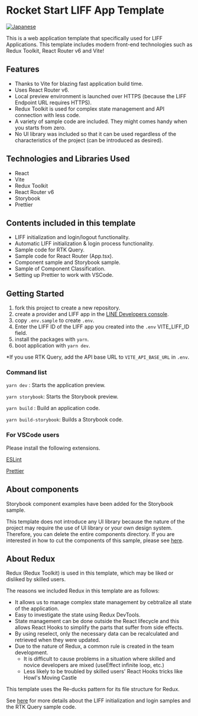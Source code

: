 # Rocket Start LIFF App Template

[![Japanese](https://img.shields.io/badge/lang-ja-yellow.svg)](https://github.com/r-kataoka11/liff-template/blob/master/README.md)

This is a web application template that specifically used for LIFF Applications. This template includes modern front-end technologies such as Redux Toolkit, React Router v6 and Vite! 

## Features
- Thanks to Vite for blazing fast application build time.
- Uses React Router v6.
- Local preview environment is launched over HTTPS (because the LIFF Endpoint URL requires HTTPS).
- Redux Toolkit is used for complex state management and API connection with less code.
- A variety of sample code are included. They might comes handy when you starts from zero.
- No UI library was included so that it can be used regardless of the characteristics of the project (can be introduced as desired).

## Technologies and Libraries Used
- React
- Vite
- Redux Toolkit
- React Router v6
- Storybook
- Prettier

## Contents included in this template
- LIFF initialization and login/logout functionality.
- Automatic LIFF initialization & login process functionality.
- Sample code for RTK Query.
- Sample code for React Router (App.tsx).
- Component sample and Storybook sample.
- Sample of Component Classification.
- Setting up Prettier to work with VSCode.


## Getting Started

1. fork this project to create a new repository.
2. create a provider and LIFF app in the [LINE Developers console](https://developers.line.biz/ja/).
3. copy `.env.sample` to create `.env`. 
4. Enter the LIFF ID of the LIFF app you created into the `.env` VITE_LIFF_ID field.
5. install the packages with `yarn`.
6. boot application with `yarn dev`.

*If you use RTK Query, add the API base URL to `VITE_API_BASE_URL` in `.env`.

### Command list

`yarn dev` : Starts the application preview.

`yarn storybook`: Starts the Storybook preview.

`yarn build` : Build an application code.

`yarn build-storybook`: Builds a Storybook code.

### For VSCode users
Please install the following extensions.

[ESLint](https://marketplace.visualstudio.com/items?itemName=dbaeumer.vscode-eslint)

[Prettier](https://marketplace.visualstudio.com/items?itemName=esbenp.prettier-vscode)

## About components
Storybook component examples have been added for the Storybook sample.

This template does not introduce any UI library because the nature of the project may require the use of UI library or your own design system. Therefore, you can delete the entire components directory. If you are interested in how to cut the components of this sample, please see [here](/src/components/README.md).

## About Redux
Redux (Redux Toolkit) is used in this template, which may be liked or disliked by skilled users.

The reasons we included Redux in this template are as follows:
- It allows us to manage complex state management by cebtralize all state of the application.
- Easy to investigate the state using Redux DevTools.
- State management can be done outside the React lifecycle and this allows React Hooks to simplify the parts that suffer from side effects.
- By using reselect, only the necessary data can be recalculated and retrieved when they were updated.
- Due to the nature of Redux, a common rule is created in the team development.
  - It is difficult to cause problems in a situation where skilled and novice developers are mixed (useEffect infinite loop, etc.)
  - Less likely to be troubled by skilled users' React Hooks tricks like Howl's Moving Castle

This template uses the Re-ducks pattern for its file structure for Redux.

See [here](/src/ducks/README.md) for more details about the LIFF initialization and login samples and the RTK Query sample code.
